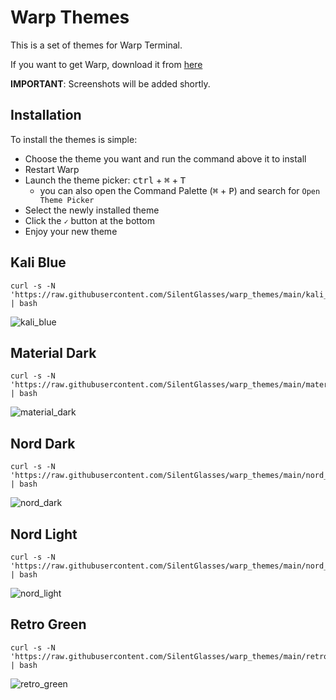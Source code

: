 # Warp Themes

This is a set of themes for Warp Terminal.

If you want to get Warp, download it from [here](https://app.warp.dev/referral/2K4GVJ)

**IMPORTANT**: Screenshots will be added shortly.

## Installation

To install the themes is simple:

* Choose the theme you want and run the command above it to install
* Restart Warp
* Launch the theme picker: <kbd>ctrl</kbd> + <kbd>⌘</kbd> + <kbd>T</kbd>
    * you can also open the Command Palette (<kbd>⌘</kbd> + <kbd>P</kbd>) and search for `Open Theme Picker` 
* Select the newly installed theme
* Click the `✓` button at the bottom
* Enjoy your new theme


## Kali Blue

```
curl -s -N 'https://raw.githubusercontent.com/SilentGlasses/warp_themes/main/kali_blue.sh' | bash
```

![kali_blue](https://user-images.githubusercontent.com/22822565/214435019-37695e13-5871-4fc8-8a5f-616dca41ac3f.png)


## Material Dark

```
curl -s -N 'https://raw.githubusercontent.com/SilentGlasses/warp_themes/main/material_dark.sh' | bash
```

![material_dark](https://user-images.githubusercontent.com/22822565/214435065-450c276c-3258-4a7b-b7ca-b7815cabec21.png)

## Nord Dark

```
curl -s -N 'https://raw.githubusercontent.com/SilentGlasses/warp_themes/main/nord_dark.sh' | bash
```

![nord_dark](https://user-images.githubusercontent.com/22822565/214435139-3ad24ce9-7821-4bdb-94a1-6360ba01ba83.png)

## Nord Light

```
curl -s -N 'https://raw.githubusercontent.com/SilentGlasses/warp_themes/main/nord_light.sh' | bash
```

![nord_light](https://user-images.githubusercontent.com/22822565/214435177-ebe3c516-ee64-4136-bc56-9d11b70274ba.png)

## Retro Green

```
curl -s -N 'https://raw.githubusercontent.com/SilentGlasses/warp_themes/main/retro_green.sh' | bash
```

![retro_green](https://user-images.githubusercontent.com/22822565/214435200-07671b68-74e8-4410-96b5-ce4b9d2e825c.png)
